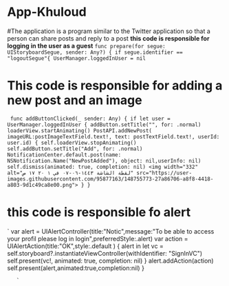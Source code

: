 # App-Khuloud
#The application is a program similar to the Twitter application so that a person can share posts and reply to a post
**this code is responsible for logging in the user as a guest**
`func prepare(for segue: UIStoryboardSegue, sender: Any?) {
        if segue.identifier == "logoutSegue"{
            UserManager.loggedInUser = nil`
  # This code is responsible for adding a new post and an image
  ` func addButtonClicked(_ sender: Any) {
        if let user = UserManager.loggedInUser {
            addButton.setTitle("", for: .normal)
            loaderView.startAnimating()
            PostAPI.addNewPost( imageURL:postImageTextField.text!, text: postTextField.text!, userId: user.id) {
                self.loaderView.stopAnimating()
                self.addButton.setTitle("Add", for: .normal)
                NotificationCenter.default.post(name: NSNotification.Name("NewPostAdded"), object: nil,userInfo: nil)
                self.dismiss(animated: true, completion: nil)
        <img width="332" alt="‏لقطة الشاشة ١٤٤٣-٠٦-٠٧ في ١ ٢٠ ١٧ ص" src="https://user-images.githubusercontent.com/95877163/148755773-27a86706-a8f8-4418-a803-9d1c49ca8e00.png">
}
        }`
# this code is responsible fo alert
`   var alert = UIAlertController(title:"Notic",message:"To be able to access your profil please log in login",preferredStyle:.alert)
            var action = UIAlertAction(title:"OK",style:.default ) { alert in
                let vc = self.storyboard?.instantiateViewController(withIdentifier: "SignInVC")
              self.present(vc!, animated: true, completion: nil)
            }
            alert.addAction(action)
            self.present(alert,animated:true,completion:nil)
        }
    
       `
